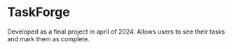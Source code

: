 # TaskForge
Developed as a final project in april of 2024. Allows users to see their tasks and mark them as complete. 
